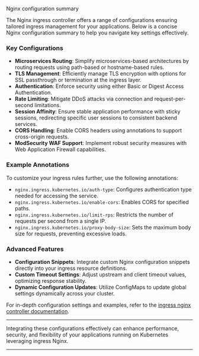 Nginx configuration summary

The Nginx ingress controller offers a range of configurations ensuring tailored ingress management for your applications. Below is a concise Nginx configuration summary to help you navigate key settings effectively.

### Key Configurations

- **Microservices Routing**: Simplify microservices-based architectures by routing requests using path-based or hostname-based rules.
- **TLS Management**: Efficiently manage TLS encryption with options for SSL passthrough or termination at the ingress layer.
- **Authentication**: Enforce security using either Basic or Digest Access Authentication.
- **Rate Limiting**: Mitigate DDoS attacks via connection and request-per-second limitations.
- **Session Affinity**: Ensure stable application performance with sticky sessions, redirecting specific user sessions to consistent backend services.
- **CORS Handling**: Enable CORS headers using annotations to support cross-origin requests.
- **ModSecurity WAF Support**: Implement robust security measures with Web Application Firewall capabilities.

### Example Annotations

To customize your ingress rules further, use the following annotations:

- `nginx.ingress.kubernetes.io/auth-type`: Configures authentication type needed for accessing the service.
- `nginx.ingress.kubernetes.io/enable-cors`: Enables CORS for specified paths.
- `nginx.ingress.kubernetes.io/limit-rps`: Restricts the number of requests per second from a single IP.
- `nginx.ingress.kubernetes.io/proxy-body-size`: Sets the maximum body size for requests, preventing excessive loads.

### Advanced Features

- **Configuration Snippets**: Integrate custom Nginx configuration snippets directly into your ingress resource definitions.
- **Custom Timeout Settings**: Adjust upstream and client timeout values, optimizing response stability.
- **Dynamic Configuration Updates**: Utilize ConfigMaps to update global settings dynamically across your cluster.

For in-depth configuration settings and examples, refer to the [ingress nginx controller documentation](https://kubernetes.github.io/ingress-nginx/user-guide/nginx-configuration/).

---

Integrating these configurations effectively can enhance performance, security, and flexibility of your applications running on Kubernetes leveraging ingress Nginx.

---
